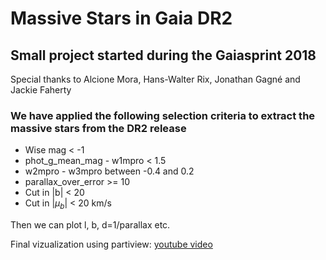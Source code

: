 # Massive Stars in Gaia DR2
## Small project started during the Gaiasprint 2018

Special thanks to Alcione Mora, Hans-Walter Rix, Jonathan Gagné and Jackie Faherty

### We have applied the following selection criteria to extract the massive stars from the DR2 release
- Wise mag < -1
- phot_g_mean_mag - w1mpro < 1.5
- w2mpro - w3mpro between -0.4 and 0.2
- parallax_over_error >= 10
- Cut in |b| < 20
- Cut in |$\mu_b$| < 20 km/s

Then we can plot l, b, d=1/parallax etc.

Final vizualization using partiview: [youtube video](https://www.youtube.com/embed/jY-2towHHaY)

